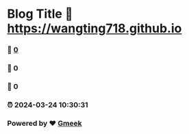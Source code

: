 # Blog Title :link: https://wangting718.github.io 
### :page_facing_up: [0](https://wangting718.github.io/tag.html) 
### :speech_balloon: 0 
### :hibiscus: 0 
### :alarm_clock: 2024-03-24 10:30:31 
### Powered by :heart: [Gmeek](https://github.com/Meekdai/Gmeek)
